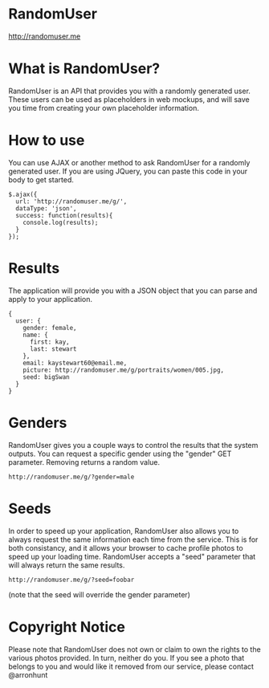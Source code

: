 RandomUser
==========

http://randomuser.me

# What is RandomUser?
RandomUser is an API that provides you with a randomly generated user. These users can be used as placeholders in web mockups, and will save you time from creating your own placeholder information.

# How to use
You can use AJAX or another method to ask RandomUser for a randomly generated user. If you are using JQuery, you can paste this code in your body to get started.

    $.ajax({
      url: 'http://randomuser.me/g/',
      dataType: 'json',
      success: function(results){
        console.log(results);
      }
    });
    
# Results
The application will provide you with a JSON object that you can parse and apply to your application.

    {
      user: {
        gender: female,
        name: {
          first: kay,
          last: stewart
        },
        email: kaystewart60@email.me,
        picture: http://randomuser.me/g/portraits/women/005.jpg,
        seed: bigSwan
      }
    }
    
# Genders
RandomUser gives you a couple ways to control the results that the system outputs. You can request a specific gender using the "gender" GET parameter. Removing returns a random value.

    http://randomuser.me/g/?gender=male
    
# Seeds
In order to speed up your application, RandomUser also allows you to always request the same information each time from the service. This is for both consistancy, and it allows your browser to cache profile photos to speed up your loading time. RandomUser accepts a "seed" parameter that will always return the same results.

    http://randomuser.me/g/?seed=foobar
(note that the seed will override the gender parameter)

# Copyright Notice

Please note that RandomUser does not own or claim to own the rights to the various photos provided. In turn, neither do you. If you see a photo that belongs to you and would like it removed from our service, please contact @arronhunt
